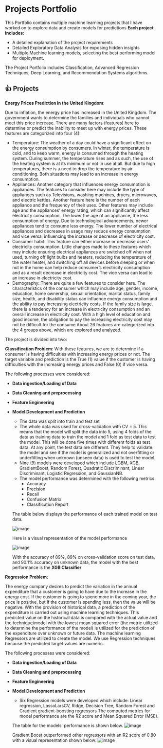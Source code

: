 # Projects Portfolio
This Portfolio contains multiple machine learning projects that I have worked on to explore data and create models for predictions
**Each project includes:**
  * A detailed explanation of the project requirements
  * Detailed Exploratory Data Analysis for exposing hidden insights
  * Multiple Machine learning models, selecting the best performing model for deployment.

The Project Portfolio includes Classification, Advanced Regression Techniques, Deep Learning, and Recommendation Systems algorithms.

## :thumbsup: Projects

**Energy Prices Prediction in the United Kingdom**:

Due to inflation, the energy price has increased in the United Kingdom. The government wants to determine the families and individuals who cannot meet this price increase. There are many factors (features) here to determine or predict the inability to meet up with energy prices. These features are categorized into four (4):
  - Temperature: The weather of a day could have a significant effect on the energy consumption by consumers. In winter, the temperature is cold, and to keep warm, energy is consumed through the heating system. During summer, the temperature rises and as such, the use of the heating system is at its minimum or not in use at all. But due to high temperatures, there is a need to drop the temperature by air-conditioning. Both situations may lead to an increase in energy consumption.
 - Appliances: Another category that influences energy consumption is appliances. The features to consider here may include the type of appliances such as Televisions, washing machines, dryers, microwaves, and electric kettles. Another feature here is the number of each appliance and the frequency of their uses. Other features may include age and the appliances’ energy rating, which can significantly affect electricity consumption. The lower the age of an appliance, the less consumption of energy. Due to technological advancements, newer appliances tend to consume less energy. The lower number of electrical appliances and decreases in usage may reduce energy consumption and vice versa, influencing the increase or decrease of electricity cost.
- Consumer habit: This feature can either increase or decrease users' electricity consumption. Little changes made to these features which may include ensuring electrical appliances are switched off when not used, turning off light bulbs and heaters, reducing the temperature of the water heater, and switching off all devices before sleeping or when not in the home can help reduce consumer’s electricity consumption and as a result decrease in electricity cost. The vice versa can lead to an increase in electricity cost.
- Demography: There are quite a few features to consider here. The characteristics of the consumer which may include age, gender, income, education, home ownership, sexual orientation, marital status, family size, health, and disability status can influence energy consumption and the ability to pay increasing electricity costs. If the family size is large, there is a tendency for an increase in electricity consumption and an overall increase in electricity cost. With a high level of education and good income, the obligation to pay the increasing electricity cost may not be difficult for the consume
About 26 features are categorized into the 4 groups above, which are explored and analyzed.

The project is divided into two:

**Classification Problem**: With these features, we are to determine if a consumer is having difficulties with increasing energy prices or not. The target variable and prediction is the True (1) value if the customer is having difficulties with the increasing energy prices and False (0) if vice versa.

The following processes were considered:

- **Data ingestion/Loading of Data**
- **Data Cleaning and preprocessing**
- **Feature Engineering**
- **Model Development and Prediction**
  
  - The data was split into train and test set
  - The whole data was used for cross-validation with CV = 5. This means that the model will split the data into 5, using 4 folds of the data as training data to train the model and 1 fold as test data to test the model. This will be done five times with different folds as test data. At any point, the test data are different. They help to validate the model and see if the model is generalized and not overfitting or underfitting when unknown (unseen data) is used to test the model.
  - Nine (9) models were developed which include LGBM, XGB, GradientBoost, Random Forest, Quadratic Discriminant, Linear Discriminant, Logistic Regression, and GaussianNB. 
  - The model performance was determined with the following metrics:
    - Accuracy
    - Precision
    - Recall
    - Confusion Matrix
    - Classification Report

  The table below displays the performance of each trained model on test data.
  
  ![image](https://github.com/dabson2020/Projects-Portfolio/assets/45830157/d1792e76-7645-4b35-a0a9-7a5dade84075)
  
  Here is a visual representation of the model performance
  
  ![image](https://github.com/dabson2020/Projects-Portfolio/assets/45830157/d657646c-9e04-4ac9-b390-b2f8cb11304d)


  With the accuracy of 89%, 89% on cross-validation score on test data, and 90.1% accuracy on unknown data, the model with the best performance is the **XGB Classifier**


**Regression Problem**:

The energy company desires to predict the variation in the annual expenditure that a customer is going to have due to the increase in the energy cost. If the customer is going to spend more in the coming year, the price is positive, but if the customer is spending less, then the value will be
negative. With the provision of historical data, a prediction of the expenditure is carried out using machine learning techniques. This predicted value on the historical data is compared with the actual value and the technique/model with the lowest mean squared error (the metric utilized to determine the performance of the model) is utilized for the prediction of the expenditure over unknown or future data. The machine learning Regressors are utilized to create the model. We use Regression techniques because the predicted target values are numeric.

The following processes were considered:

- **Data ingestion/Loading of Data**
- **Data Cleaning and preprocessing**
- **Feature Engineering**
- **Model Development and Prediction**
  - Six Regression models were developed which include: Linear regression, LassoLarsCV, Ridge, Decision Tree, Random Forest and Gradient gradient-boosting regressors
  The computed metrics for model performance are the R2 score and Mean Squared Error (MSE). 

  The table for the models' performance is shown below.
  ![image](https://github.com/dabson2020/Projects-Portfolio/assets/45830157/ef97836b-5950-4308-8cdd-52ce0e189a75)


  Gradient Boost outperformed other regressors with an R2 score of 0.80 with a visual representation shown below:
  ![image](https://github.com/dabson2020/Projects-Portfolio/assets/45830157/8477e28c-d142-402a-84f0-32ac62969917)



